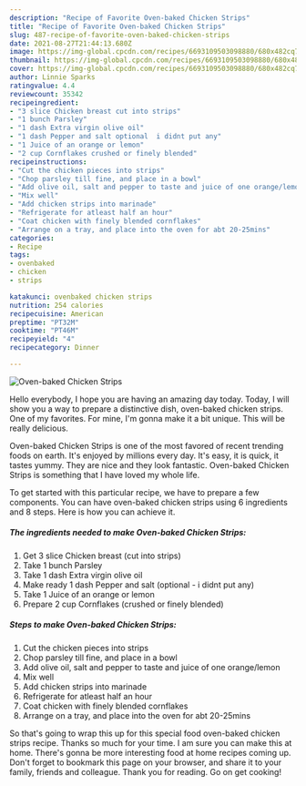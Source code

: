 ```yaml
---
description: "Recipe of Favorite Oven-baked Chicken Strips"
title: "Recipe of Favorite Oven-baked Chicken Strips"
slug: 487-recipe-of-favorite-oven-baked-chicken-strips
date: 2021-08-27T21:44:13.680Z
image: https://img-global.cpcdn.com/recipes/6693109503098880/680x482cq70/oven-baked-chicken-strips-recipe-main-photo.jpg
thumbnail: https://img-global.cpcdn.com/recipes/6693109503098880/680x482cq70/oven-baked-chicken-strips-recipe-main-photo.jpg
cover: https://img-global.cpcdn.com/recipes/6693109503098880/680x482cq70/oven-baked-chicken-strips-recipe-main-photo.jpg
author: Linnie Sparks
ratingvalue: 4.4
reviewcount: 35342
recipeingredient:
- "3 slice Chicken breast cut into strips"
- "1 bunch Parsley"
- "1 dash Extra virgin olive oil"
- "1 dash Pepper and salt optional  i didnt put any"
- "1 Juice of an orange or lemon"
- "2 cup Cornflakes crushed or finely blended"
recipeinstructions:
- "Cut the chicken pieces into strips"
- "Chop parsley till fine, and place in a bowl"
- "Add olive oil, salt and pepper to taste and juice of one orange/lemon"
- "Mix well"
- "Add chicken strips into marinade"
- "Refrigerate for atleast half an hour"
- "Coat chicken with finely blended cornflakes"
- "Arrange on a tray, and place into the oven for abt 20-25mins"
categories:
- Recipe
tags:
- ovenbaked
- chicken
- strips

katakunci: ovenbaked chicken strips 
nutrition: 254 calories
recipecuisine: American
preptime: "PT32M"
cooktime: "PT46M"
recipeyield: "4"
recipecategory: Dinner

---
```



![Oven-baked Chicken Strips](https://img-global.cpcdn.com/recipes/6693109503098880/680x482cq70/oven-baked-chicken-strips-recipe-main-photo.jpg)

Hello everybody, I hope you are having an amazing day today. Today, I will show you a way to prepare a distinctive dish, oven-baked chicken strips. One of my favorites. For mine, I'm gonna make it a bit unique. This will be really delicious.



Oven-baked Chicken Strips is one of the most favored of recent trending foods on earth. It's enjoyed by millions every day. It's easy, it is quick, it tastes yummy. They are nice and they look fantastic. Oven-baked Chicken Strips is something that I have loved my whole life.


To get started with this particular recipe, we have to prepare a few components. You can have oven-baked chicken strips using 6 ingredients and 8 steps. Here is how you can achieve it.

<!--inarticleads1-->

##### The ingredients needed to make Oven-baked Chicken Strips:

1. Get 3 slice Chicken breast (cut into strips)
1. Take 1 bunch Parsley
1. Take 1 dash Extra virgin olive oil
1. Make ready 1 dash Pepper and salt (optional - i didnt put any)
1. Take 1 Juice of an orange or lemon
1. Prepare 2 cup Cornflakes (crushed or finely blended)




<!--inarticleads2-->

##### Steps to make Oven-baked Chicken Strips:

1. Cut the chicken pieces into strips
1. Chop parsley till fine, and place in a bowl
1. Add olive oil, salt and pepper to taste and juice of one orange/lemon
1. Mix well
1. Add chicken strips into marinade
1. Refrigerate for atleast half an hour
1. Coat chicken with finely blended cornflakes
1. Arrange on a tray, and place into the oven for abt 20-25mins




So that's going to wrap this up for this special food oven-baked chicken strips recipe. Thanks so much for your time. I am sure you can make this at home. There's gonna be more interesting food at home recipes coming up. Don't forget to bookmark this page on your browser, and share it to your family, friends and colleague. Thank you for reading. Go on get cooking!
